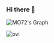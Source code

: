 ### Hi there 👋

![MO72's Graph](https://github-readme-activity-graph.vercel.app/graph?username=jamormoussa&custom_title=Jamor's%20GitHub%20Activity%20Graph&bg_color=0D1117&color=7F3FBF&line=7F3FBF&point=7F3FBF&area_color=FFFFFF&title_color=FFFFFF&area=true)

<img src="https://github-readme-stats.vercel.app/api/top-langs?username=jamormoussa&show_icons=true&locale=en&layout=compact&theme=chartreuse-dark" alt="ovi" />
